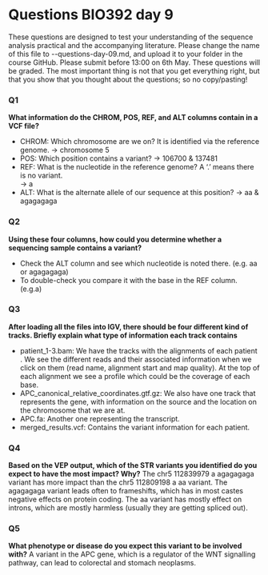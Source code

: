 
# Questions BIO392 day 9
These questions are designed to test your understanding of the sequence analysis practical and the accompanying literature. Please change the name of this file to <First letter>-<Last name>-questions-day-09.md, and upload it to your folder in the course GitHub. Please submit before 13:00 on 6th May.
These questions will be graded. The most important thing is not that you get everything right, but that you show that you thought about the questions; so no copy/pasting!

### Q1
**What information do the CHROM, POS, REF, and ALT columns contain in a VCF file?**
* CHROM: Which chromosome are we on? It is identified via the reference genome. 
-> chromosome 5
* POS: Which position contains a variant? 
-> 106700 & 137481
* REF: What is the nucleotide in the reference genome? A ‘.’ means there is no variant.  
-> a
* ALT: What is the alternate allele of our sequence at this position? 
-> aa & agagagaga

### Q2
**Using these four columns, how could you determine whether a sequencing sample contains a variant?**
* Check the ALT column and see which nucleotide is noted there.  (e.g. aa or agagagaga)
* To double-check you compare it with the base in the 	REF column. (e.g.a)

### Q3
**After loading all the files into IGV, there should be four different kind of tracks. Briefly explain what type of information each track contains**
* patient_1-3.bam: 
We have the tracks with the alignments of each patient . We see the different reads and their associated information when we click on them (read name, alignment start and map quality). At the top of each alignment we see a profile which could be the coverage of each base.
* APC_canonical_relative_coordinates.gtf.gz: 
We also have one track that represents the gene, with information on the source and the location on the chromosome that we are at. 
* APC.fa:
Another one representing the transcript.
* merged_results.vcf:
Contains the variant information for each patient.  

### Q4
**Based on the VEP output, which of the STR variants you identified do you expect to have the most impact? Why?**
The chr5 112839979 a agagagaga variant has more impact than the chr5 112809198 a aa variant. The agagagaga variant leads often to frameshifts, which has in most castes negative effects on protein coding. The aa variant has mostly effect on introns, which are mostly harmless (usually they are getting spliced out).

### Q5
**What phenotype or disease do you expect this variant to be involved with?**
A variant in the APC gene, which is a regulator of the WNT signalling pathway, can lead to colorectal and stomach neoplasms.
